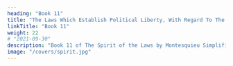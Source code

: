 ```yaml
---
heading: "Book 11"
title: "The Laws Which Establish Political Liberty, With Regard To The Constitution"
linkTitle: "Book 11"
weight: 22
# "2021-09-30"
description: "Book 11 of The Spirit of the Laws by Montesquieu Simplified in 19 chapters"
image: "/covers/spirit.jpg"
---
```


